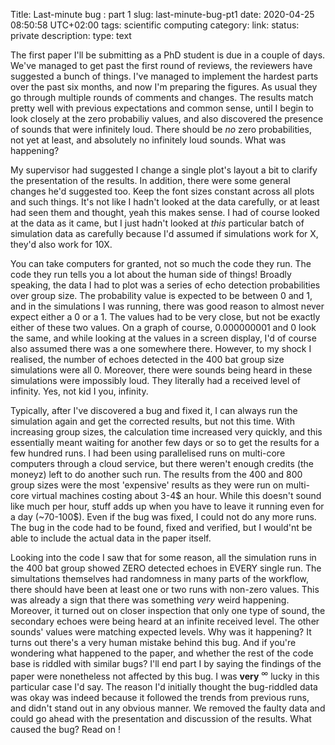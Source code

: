 Title: Last-minute bug : part 1
slug: last-minute-bug-pt1
date: 2020-04-25 08:50:58 UTC+02:00
tags: scientific computing
category: 
link: 
status: private
description: 
type: text

The first paper I'll be  submitting as a PhD student  is due in a couple of days.
 We've managed to get past the first round of reviews, the reviewers have suggested a bunch of 
things. I've managed to implement the hardest parts over the past six months,
 and now I'm preparing the figures. As usual they go through multiple rounds 
of comments and changes. The results match pretty well with previous expectations
and common sense, until I begin to look closely at the zero probabiliy values, and also discovered
the presence of sounds that were infinitely loud. There should be *no* zero probabilities, not yet at least, and absolutely no infinitely loud sounds.
What was happening?<!--TEASER END-->

My supervisor had suggested I change a single plot's layout a bit to clarify the 
presentation of the results. In addition, there were some general changes 
he'd suggested too. Keep the font sizes constant across all plots and such things. 
It's not like I hadn't looked at the data carefully, or at least had seen them 
and thought, yeah this makes sense. I had of course looked at the data as it came, but I just hadn't looked
at *this* particular batch of simulation data as carefully because I'd assumed if simulations work for X, they'd also work for 10X. 

You can take computers for granted, not so much the code they run. The code they
run tells you a lot about the human side of things! Broadly speaking, the data I had 
to plot was a series of echo detection probabilities over group size. The 
probability value is expected to be between 0 and 1, and in the simulations 
I was running, there was good reason to almost never expect either a 0 or a 1.
The values had to be very close, but not be exactly either of these two values. 
On a graph of course, 0.000000001 and 0 look the same, and while looking at the
values in a screen display, I'd of course also assumed there was a one somewhere
there. However, to my shock I realised, the number of echoes detected in the 400 bat group size simulations
were all 0. Moreover, there were sounds being heard in these simulations were impossibly loud. They literally
had a received level of infinity. Yes, not kid I you, infinity.

Typically, after I've discovered a bug and fixed it, I can always run the simulation 
again and get the corrected results, but not this time. With increasing group  sizes, 
the calculation time increased very quickly, and this essentially meant waiting for 
another few days or so to get the results for a few hundred runs. I had been using parallelised runs on 
multi-core computers through a cloud service, but there weren't enough credits (the moneyz) left
to do another such run. The results from the 400 and 800 group sizes were the most 'expensive' results as
they were run on multi-core virtual machines costing about 3-4$ an hour. While this doesn't 
sound like much per hour, stuff adds up when you have to leave it running even for a day (~70-100$).
Even if the bug was fixed, I could not do any more runs. The bug in the code had to be found, fixed and verified, but
I would'nt be able to include the actual data in the paper itself.

Looking into the code I saw that for some reason, all the simulation runs
in the 400 bat group showed ZERO detected echoes in EVERY single run. The simultations themselves
had randomness in many parts of the workflow, there should have been at least one or two runs with non-zero values. This
was already a sign that there was something *very* weird happening. Moreover, it turned out on closer inspection that 
only one type of sound, the secondary echoes were being heard at an infinite received level. The other sounds' values
were matching expected levels. Why was it happening? It turns out there's
a very human mistake behind this bug. And if you're wondering what happened
to the paper, and whether the rest of the code base is riddled with similar
bugs? I'll end part I by saying the findings of the paper were nonetheless 
not affected by this bug. I was __very__ $^\infty$ lucky in this particular
case I'd say. The reason I'd initially thought the bug-riddled data was okay 
was indeed because it followed the trends from previous runs, and didn't stand out
in any obvious manner. We removed the faulty data and could go ahead with the presentation
and discussion of the results. What caused the bug? Read on !
